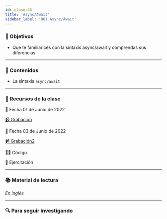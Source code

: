 ```yaml
---
id: clase-86
title: 'Async/Await'
sidebar_label: '86) Async/Await'
---
```


### 🏁 Objetivos

- Que te familiarices con la sintaxis async/await y comprendas sus diferencias

---

### 📝 Contenidos

- La sintaxis `async/await`

---

### 🚀 Recursos de la clase

📆 Fecha 01 de Junio de 2022

[📹 Grabación](https://us02web.zoom.us/rec/share/fpD7BdWtf5feEYVgRZbRgUeEkt0TrqaI85PJXqIRZ40PnIvMZ_a2Kq8z1qbOCJ_c.GTCIOcVdvP1dtHB_?startTime=1654121906000)

📆 Fecha 03 de Junio de 2022

[📹 Grabación2](https://us02web.zoom.us/rec/share/ECm8_B2GMowmAvL1bMz17rya-TDcJaBgozds8_pmi0d2GZIz1J4dxdkHWyfEtSVs.LqNJlKO-lwThioxV?startTime=1654294449000)

👩‍💻 Código

💪 Ejercitación

---

### 📚 Material de lectura

_En inglés_

---

### 🔍 Para seguir investigando
